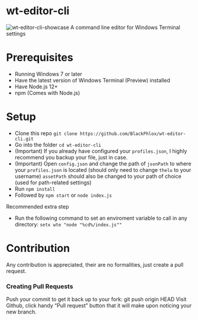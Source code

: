 # wt-editor-cli
![wt-editor-cli-showcase](https://user-images.githubusercontent.com/25123512/68074479-a74b5100-fd9b-11e9-8aad-cb85f580aad6.gif)
A command line editor for Windows Terminal settings
# Prerequisites
  - Running Windows 7 or later
  - Have the latest version of Windows Terminal (Preview) installed
  - Have Node.js 12+
  - npm (Comes with Node.js)
# Setup
  - Clone this repo ```git clone https://github.com/BlackPhlox/wt-editor-cli.git```
  - Go into the folder `cd wt-editor-cli`
  - (Important) If you already have configured your `profiles.json`, I highly recommend you backup your file, just in case.
  - (Important) Open `config.json` and change the path of `jsonPath` to where your `profiles.json` is located (should only need to change `thelu` to your username) `assetPath` should also be changed to your path of choice (used for path-related settings)
  - Run `npm install`
  - Followed by `npm start` or `node index.js`
  
  Recommended extra step
  - Run the following command to set an enviroment variable to call in any directory: `setx wte "node "%cd%/index.js""`  

# Contribution

Any contribution is appreciated, their are no formalities, just create a pull request.

### Creating Pull Requests
  Push your commit to get it back up to your fork: git push origin HEAD
  Visit Github, click handy “Pull request” button that it will make upon noticing your new branch.
